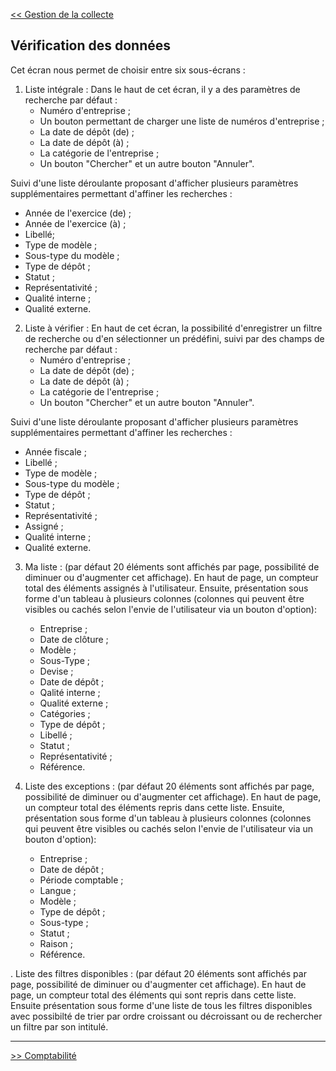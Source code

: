 [<< Gestion de la collecte](2-2-3-gestion-collecte.md)


## Vérification des données ##

Cet écran nous permet de choisir entre six sous-écrans : 
1) Liste intégrale : 
Dans le haut de cet écran, il y a des paramètres de recherche par défaut : 
    - Numéro d'entreprise ;
    - Un bouton permettant de charger une liste de numéros d'entreprise ;
    - La date de dépôt (de) ;
    - La date de dépôt (à) ;
    - La catégorie de l'entreprise ;
    - Un bouton "Chercher" et un autre bouton "Annuler".

Suivi d'une liste déroulante proposant d'afficher plusieurs paramètres supplémentaires permettant d'affiner les recherches : 
   - Année de l'exercice (de) ;
   - Année de l'exercice (à) ;
   - Libellé;
   - Type de modèle ;
   - Sous-type du modèle ;
   - Type de dépôt ;
   - Statut ;
   - Représentativité ;
   - Qualité interne ;
   - Qualité externe.

2) Liste à vérifier :
En haut de cet écran, la possibilité d'enregistrer un filtre de recherche ou d'en sélectionner un prédéfini, suivi par des champs de recherche par défaut : 
    - Numéro d'entreprise ;
    - La date de dépôt (de) ;
    - La date de dépôt (à) ;
    - La catégorie de l'entreprise ;
    - Un bouton "Chercher" et un autre bouton "Annuler".

Suivi d'une liste déroulante proposant d'afficher plusieurs paramètres supplémentaires permettant d'affiner les recherches : 
 - Année fiscale ;
 - Libellé ;
 - Type de modèle ;
 - Sous-type du modèle ;
 - Type de dépôt ;
 - Statut ;
 - Représentativité ;
 - Assigné ;
 - Qualité interne ;
 - Qualité externe.

3) Ma liste : (par défaut 20 éléments sont affichés par page, possibilité de diminuer ou d'augmenter cet affichage).
En haut de page, un compteur total des éléments assignés à l'utilisateur. 
Ensuite, présentation sous forme d'un tableau à plusieurs colonnes (colonnes qui peuvent être visibles ou cachés selon l'envie de l'utilisateur via un bouton d'option): 
    - Entreprise ;
    - Date de clôture ;
    - Modèle ;
    - Sous-Type ;
    - Devise ;
    - Date de dépôt ;
    - Qalité interne ;
    - Qualité externe ;
    - Catégories ;
    - Type de dépôt ;
    - Libellé ;
    - Statut ;
    - Représentativité ;
    - Référence.

4) Liste des exceptions : (par défaut 20 éléments sont affichés par page, possibilité de diminuer ou d'augmenter cet affichage).
En haut de page, un compteur total des éléments repris dans cette liste. 
Ensuite, présentation sous forme d'un tableau à plusieurs colonnes (colonnes qui peuvent être visibles ou cachés selon l'envie de l'utilisateur via un bouton d'option): 
   - Entreprise ;
   - Date de dépôt ;
   - Période comptable ;
   - Langue ;
   - Modèle ;
   - Type de dépôt ;
   - Sous-type ;
   - Statut ;
   - Raison ;
   - Référence.

. Liste des filtres disponibles : (par défaut 20 éléments sont affichés par page, possibilité de diminuer ou d'augmenter cet affichage).
En haut de page, un compteur total des éléments qui sont repris dans cette liste. 
Ensuite présentation sous forme d'une liste de tous les filtres disponibles avec possibilté de trier par ordre croissant ou décroissant ou de rechercher un filtre par son intitulé. 

---

[>> Comptabilité](2-2-5-comptabilité.md)
